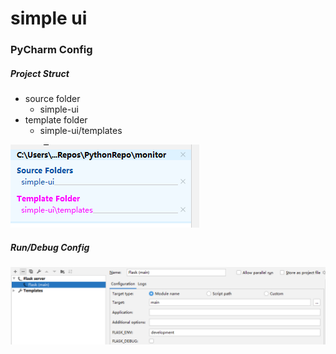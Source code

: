 simple ui
=

### PyCharm Config

##### Project Struct

+ source folder
  - simple-ui
+ template folder
  - simple-ui/templates
  
![image](images/image.png)

##### Run/Debug Config

![image](images/image1.png)